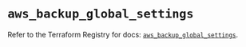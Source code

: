 # `aws_backup_global_settings`

Refer to the Terraform Registry for docs: [`aws_backup_global_settings`](https://registry.terraform.io/providers/hashicorp/aws/6.9.0/docs/resources/backup_global_settings).
